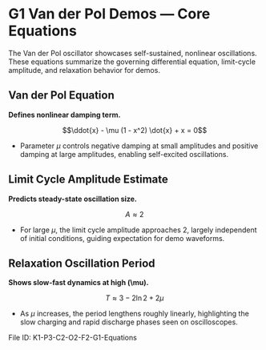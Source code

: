 # G1 Van der Pol Demos — Core Equations

The Van der Pol oscillator showcases self-sustained, nonlinear oscillations. These equations summarize the governing differential equation, limit-cycle amplitude, and relaxation behavior for demos.

## Van der Pol Equation
**Defines nonlinear damping term.**

$$\ddot{x} - \mu (1 - x^2) \dot{x} + x = 0$$

- Parameter $\mu$ controls negative damping at small amplitudes and positive damping at large amplitudes, enabling self-excited oscillations.

## Limit Cycle Amplitude Estimate
**Predicts steady-state oscillation size.**

$$A \approx 2$$

- For large $\mu$, the limit cycle amplitude approaches 2, largely independent of initial conditions, guiding expectation for demo waveforms.

## Relaxation Oscillation Period
**Shows slow-fast dynamics at high \(\mu\).**

$$T \approx 3 - 2 \ln 2 + 2 \mu$$

- As $\mu$ increases, the period lengthens roughly linearly, highlighting the slow charging and rapid discharge phases seen on oscilloscopes.

File ID: K1-P3-C2-O2-F2-G1-Equations
